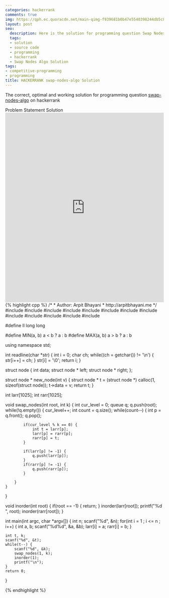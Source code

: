 ```yaml
---
categories: hackerrank
comments: true
img: https://qph.ec.quoracdn.net/main-qimg-f939681b0b47e5540398244db5c8966f?convert_to_webp=true
layout: post
seo:
  description: Here is the solution for programming question Swap Nodes Algo on hackerrank
  tags:
  - solution
  - source code
  - programming
  - hackerrank
  - Swap Nodes Algo Solution
tags:
- competitive-programming
- programming
title: HACKERRANK swap-nodes-algo Solution
---
```

The correct, optimal and working solution for programming question [swap-nodes-algo](https://www.hackerrank.com/challenges/swap-nodes-algo) on hackerrank

<div class="ui secondary pointing large menu">
  <a class="grey item" data-tab="problem-statement">
    Problem Statement
  </a>
  <a class="active item grey" data-tab="solution">
    Solution
  </a>
</div>
<div class="ui bottom attached tab" data-tab="problem-statement">
    <iframe src="https://www.hackerrank.com/challenges/swap-nodes-algo" width="100%" height="600px" style="overflow: scroll; border: none;"></iframe>
</div>
<div class="ui bottom attached active tab" data-tab="solution">
{% highlight cpp %}
/*
 *  Author: Arpit Bhayani
 *  http://arpitbhayani.me
 */
#include <cmath>
#include <cstdio>
#include <cstdlib>
#include <climits>
#include <deque>
#include <iostream>
#include <list>
#include <limits>
#include <map>
#include <queue>
#include <set>
#include <stack>
#include <vector>

#define ll long long

#define MIN(a, b) a < b ? a : b
#define MAX(a, b) a > b ? a : b

using namespace std;

int readline(char *str) {
    int i = 0;
    char ch;
    while((ch = getchar()) != '\n') {
        str[i++] = ch;
    }
    str[i] = '\0';
    return i;
}

struct node {
    int data;
    struct node * left;
    struct node * right;
};

struct node * new_node(int v) {
    struct node * t = (struct node *) calloc(1, sizeof(struct node));
    t->data = v;
    return t;
}

int larr[1025];
int rarr[1025];

void swap_nodes(int root, int k) {
    int cur_level = 0;
    queue<int> q;
    q.push(root);
    while(!q.empty()) {
        cur_level++;
        int count = q.size();
        while(count--) {
            int p = q.front();
            q.pop();

            if(cur_level % k == 0) {
                int t = larr[p];
                larr[p] = rarr[p];
                rarr[p] = t;
            }

            if(larr[p] != -1) {
                q.push(larr[p]);
            }
            if(rarr[p] != -1) {
                q.push(rarr[p]);
            }

        }
    }
}

void inorder(int root) {
    if(root == -1) {
        return;
    }
    inorder(larr[root]);
    printf("%d ", root);
    inorder(rarr[root]);
}

int main(int argc, char *argv[]) {
    int n;
    scanf("%d", &n);
    for(int i = 1 ; i <= n ; i++) {
        int a, b;
        scanf("%d%d", &a, &b);
        larr[i] = a;
        rarr[i] = b;
    }

    int t, k;
    scanf("%d", &t);
    while(t--) {
        scanf("%d", &k);
        swap_nodes(1, k);
        inorder(1);
        printf("\n");
    }
    return 0;
}

{% endhighlight %}
</div>
